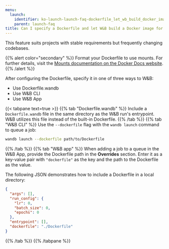 ```yaml
---
menu:
  launch:
    identifier: ko-launch-launch-faq-dockerfile_let_wb_build_docker_image_me
    parent: launch-faq
title: Can I specify a Dockerfile and let W&B build a Docker image for me?
---
```


This feature suits projects with stable requirements but frequently changing codebases.

{{% alert color="secondary" %}}
Format your Dockerfile to use mounts. For further details, visit the [Mounts documentation on the Docker Docs website](https://docs.docker.com/build/guide/mounts/).
{{% /alert %}}

After configuring the Dockerfile, specify it in one of three ways to W&B:

* Use Dockerfile.wandb
* Use W&B CLI
* Use W&B App

{{< tabpane text=true >}}
{{% tab "Dockerfile.wandb" %}}
Include a `Dockerfile.wandb` file in the same directory as the W&B run's entrypoint. W&B utilizes this file instead of the built-in Dockerfile. 
{{% /tab %}}
{{% tab "W&B CLI" %}}
Use the `--dockerfile` flag with the `wandb launch` command to queue a job:

```bash
wandb launch --dockerfile path/to/Dockerfile
```
{{% /tab %}}
{{% tab "W&B app" %}}
When adding a job to a queue in the W&B App, provide the Dockerfile path in the **Overrides** section. Enter it as a key-value pair with `"dockerfile"` as the key and the path to the Dockerfile as the value.

The following JSON demonstrates how to include a Dockerfile in a local directory:

```json title="Launch job W&B App"
{
  "args": [],
  "run_config": {
    "lr": 0,
    "batch_size": 0,
    "epochs": 0
  },
  "entrypoint": [],
  "dockerfile": "./Dockerfile"
}
```
{{% /tab %}}
{{% /tabpane %}}